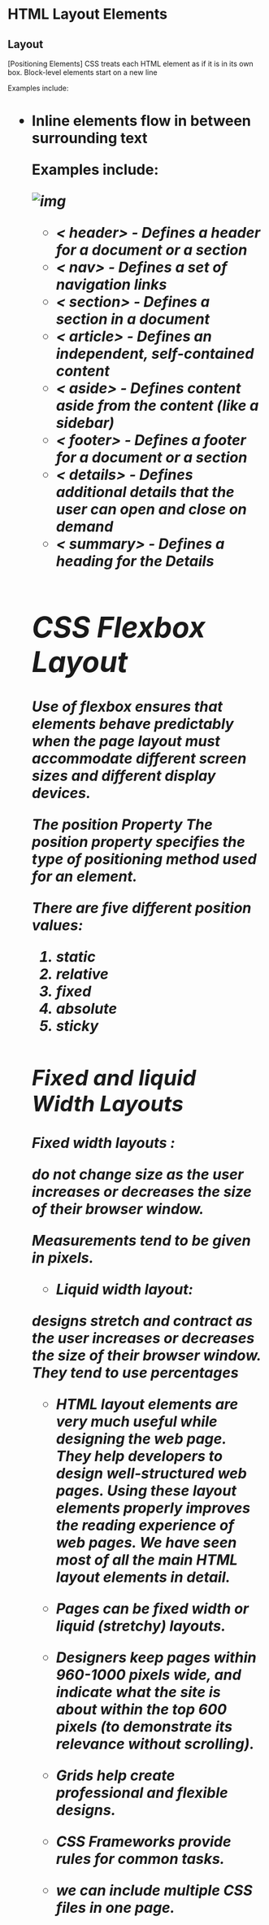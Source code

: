 # HTML Layout Elements 

## Layout
[Positioning Elements]
CSS treats each HTML element as if it is in its own box.
Block-level elements
start on a new line

Examples include: <h1> <p> <ul> <li>

Inline elements
flow in between surrounding text

Examples include: <img> <b> <i> 

![img](https://tse2.mm.bing.net/th?id=OIP.d05dLpDEQU_qGnmRpLVjLAHaIV&pid=Api&P=0&w=300&h=300)

- < header> - Defines a header for a document or a section
- < nav> - Defines a set of navigation links
- < section> - Defines a section in a document
- < article> - Defines an independent, self-contained content
- < aside> - Defines content aside from the content (like a sidebar)
- < footer> - Defines a footer for a document or a section
- < details> - Defines additional details that the user can open and close on demand
- < summary> - Defines a heading for the Details


# CSS Flexbox Layout
Use of flexbox ensures that elements behave predictably when the page layout must accommodate different screen sizes and different display devices.

The position Property The position property specifies the type of positioning method used for an element.

There are five different position values:

1. static
2. relative
3. fixed
4. absolute
5. sticky



## Fixed and liquid Width Layouts
Fixed width layouts :

do not change size as the user increases or decreases the size of their browser window.

Measurements tend to be given in pixels.

- Liquid width layout:

designs stretch and contract as the user increases or decreases the size of their browser window.
They tend to use percentages

- HTML layout elements are very much useful while designing the web page. They help developers to design well-structured web pages. Using these layout elements properly improves the reading experience of web pages. We have seen most of all the main HTML layout elements in detail.

- Pages can be fixed width or liquid (stretchy) layouts.
- Designers keep pages within 960-1000 pixels wide,
and indicate what the site is about within the top 600
pixels (to demonstrate its relevance without scrolling).
-  Grids help create professional and flexible designs.
-  CSS Frameworks provide rules for common tasks.
-  we can include multiple CSS files in one page.
